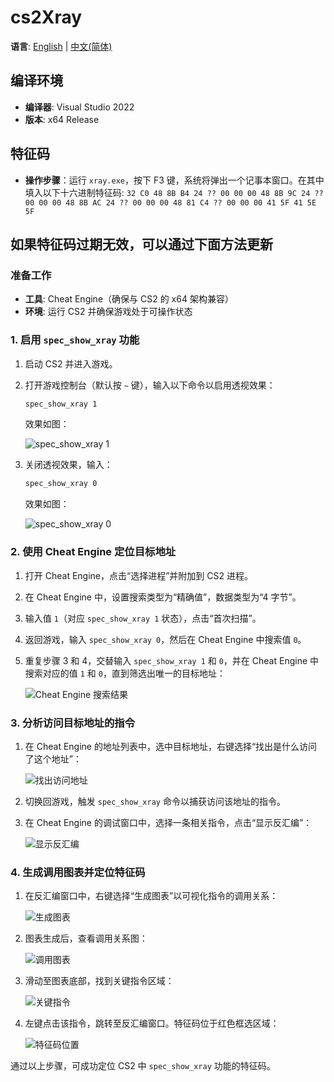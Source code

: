 # cs2Xray

**语言**: [English](README.md) | [中文(简体)](#)

## 编译环境
- **编译器**: Visual Studio 2022
- **版本**: x64 Release

## 特征码
- **操作步骤**：运行 `xray.exe`，按下 F3 键，系统将弹出一个记事本窗口。在其中填入以下十六进制特征码:
 `32 C0 48 8B B4 24 ?? 00 00 00 48 8B 9C 24 ?? 00 00 00 48 8B AC 24 ?? 00 00 00 48 81 C4 ?? 00 00 00 41 5F 41 5E 5F`

## 如果特征码过期无效，可以通过下面方法更新

### 准备工作
- **工具**: Cheat Engine（确保与 CS2 的 x64 架构兼容）
- **环境**: 运行 CS2 并确保游戏处于可操作状态

### 1. 启用 `spec_show_xray` 功能
1. 启动 CS2 并进入游戏。
2. 打开游戏控制台（默认按 `~` 键），输入以下命令以启用透视效果：
   
   ```bash
   spec_show_xray 1
   ```
   效果如图：
   
   ![spec_show_xray 1](readme-asset/console1.png)
4. 关闭透视效果，输入：
   ```bash
   spec_show_xray 0
   ```
   效果如图：
   
   ![spec_show_xray 0](readme-asset/console0.png)

### 2. 使用 Cheat Engine 定位目标地址
1. 打开 Cheat Engine，点击“选择进程”并附加到 CS2 进程。
2. 在 Cheat Engine 中，设置搜索类型为“精确值”，数据类型为“4 字节”。
3. 输入值 `1`（对应 `spec_show_xray 1` 状态），点击“首次扫描”。
4. 返回游戏，输入 `spec_show_xray 0`，然后在 Cheat Engine 中搜索值 `0`。
5. 重复步骤 3 和 4，交替输入 `spec_show_xray 1` 和 `0`，并在 Cheat Engine 中搜索对应的值 `1` 和 `0`，直到筛选出唯一的目标地址：
   
   ![Cheat Engine 搜索结果](readme-asset/CEres.png)

### 3. 分析访问目标地址的指令
1. 在 Cheat Engine 的地址列表中，选中目标地址，右键选择“找出是什么访问了这个地址”：
   
   ![找出访问地址](readme-asset/CE1.png)
2. 切换回游戏，触发 `spec_show_xray` 命令以捕获访问该地址的指令。
3. 在 Cheat Engine 的调试窗口中，选择一条相关指令，点击“显示反汇编”：
   
   ![显示反汇编](readme-asset/CE2.png)

### 4. 生成调用图表并定位特征码
1. 在反汇编窗口中，右键选择“生成图表”以可视化指令的调用关系：

   ![生成图表](readme-asset/CE3.png)
2. 图表生成后，查看调用关系图：

   ![调用图表](readme-asset/tb1.png)
3. 滑动至图表底部，找到关键指令区域：

   ![关键指令](readme-asset/tb2.png)
4. 左键点击该指令，跳转至反汇编窗口。特征码位于红色框选区域：

   ![特征码位置](readme-asset/CE4.png)



通过以上步骤，可成功定位 CS2 中 `spec_show_xray` 功能的特征码。